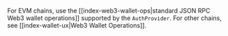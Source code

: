 For EVM chains, use the [[index-web3-wallet-ops|standard JSON RPC Web3 wallet operations]] supported by the `AuthProvider`. For other chains, see [[index-wallet-ux|Web3 Wallet Operations]].